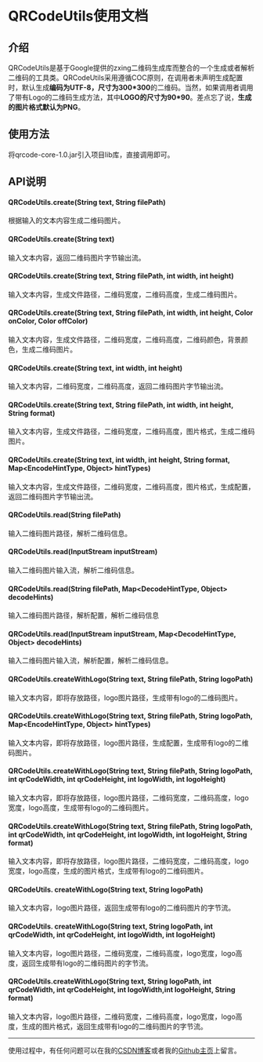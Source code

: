 # QRCodeUtils使用文档
## 介绍
QRCodeUtils是基于Google提供的zxing二维码生成库而整合的一个生成或者解析二维码的工具类。QRCodeUtils采用遵循COC原则，在调用者未声明生成配置时，默认生成**编码为UTF-8，尺寸为300*300**的二维码。当然，如果调用者调用了带有Logo的二维码生成方法，其中**LOGO的尺寸为90*90**。差点忘了说，**生成的图片格式默认为PNG**。
## 使用方法
将qrcode-core-1.0.jar引入项目lib库，直接调用即可。
## API说明
#### QRCodeUtils.create(String text, String filePath)
根据输入的文本内容生成二维码图片。
#### QRCodeUtils.create(String text)
输入文本内容，返回二维码图片字节输出流。
#### QRCodeUtils.create(String text, String filePath, int width, int height)
输入文本内容，生成文件路径，二维码宽度，二维码高度，生成二维码图片。
#### QRCodeUtils.create(String text, String filePath, int width, int height, Color onColor, Color offColor)
输入文本内容，生成文件路径，二维码宽度，二维码高度，二维码颜色，背景颜色，生成二维码图片。
#### QRCodeUtils.create(String text, int width, int height)
输入文本内容，二维码宽度，二维码高度，返回二维码图片字节输出流。
#### QRCodeUtils.create(String text, String filePath, int width, int height, String format)
输入文本内容，生成文件路径，二维码宽度，二维码高度，图片格式，生成二维码图片。
#### QRCodeUtils.create(String text, int width, int height, String format,  Map<EncodeHintType, Object> hintTypes) 
输入文本内容，生成文件路径，二维码宽度，二维码高度，图片格式，生成配置，返回二维码图片字节输出流。
#### QRCodeUtils.read(String filePath)
输入二维码图片路径，解析二维码信息。
#### QRCodeUtils.read(InputStream inputStream)
输入二维码图片输入流，解析二维码信息。
#### QRCodeUtils.read(String filePath, Map<DecodeHintType, Object> decodeHints)
输入二维码图片路径，解析配置，解析二维码信息
#### QRCodeUtils.read(InputStream inputStream, Map<DecodeHintType, Object> decodeHints)
输入二维码图片输入流，解析配置，解析二维码信息。
#### QRCodeUtils.createWithLogo(String text, String filePath, String logoPath)
输入文本内容，即将存放路径，logo图片路径，生成带有logo的二维码图片。
#### QRCodeUtils.createWithLogo(String text, String filePath, String logoPath, Map<EncodeHintType, Object> hintTypes)
输入文本内容，即将存放路径，logo图片路径，生成配置，生成带有logo的二维码图片。
#### QRCodeUtils.createWithLogo(String text, String filePath, String logoPath, int qrCodeWidth, int qrCodeHeight, int logoWidth, int logoHeight)
输入文本内容，即将存放路径，logo图片路径，二维码宽度，二维码高度，logo宽度，logo高度，生成带有logo的二维码图片。
#### QRCodeUtils.createWithLogo(String text, String filePath, String logoPath, int qrCodeWidth, int qrCodeHeight, int logoWidth, int logoHeight, String format)
输入文本内容，即将存放路径，logo图片路径，二维码宽度，二维码高度，logo宽度，logo高度，生成的图片格式，生成带有logo的二维码图片。
#### QRCodeUtils. createWithLogo(String text, String logoPath)
输入文本内容，logo图片路径，返回生成带有logo的二维码图片的字节流。
#### QRCodeUtils. createWithLogo(String text, String logoPath, int qrCodeWidth, int qrCodeHeight, int logoWidth, int logoHeight)
输入文本内容，logo图片路径，二维码宽度，二维码高度，logo宽度，logo高度，返回生成带有logo的二维码图片的字节流。
#### QRCodeUtils.createWithLogo(String text, String logoPath, int qrCodeWidth, int qrCodeHeight, int logoWidth,int logoHeight, String format)
输入文本内容，logo图片路径，二维码宽度，二维码高度，logo宽度，logo高度，生成的图片格式，返回生成带有logo的二维码图片的字节流。


----------
使用过程中，有任何问题可以在我的[CSDN博客](https://blog.csdn.net/qq_24091555)或者我的[Github主页](https://github.com/ToView)上留言。

